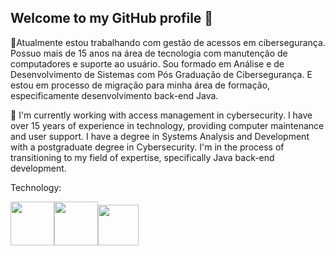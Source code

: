 ## Welcome to my GitHub profile  👋

🔭Atualmente estou trabalhando com gestão de acessos em cibersegurança. 
Possuo mais de 15 anos na área de tecnologia com manutenção de computadores e suporte ao usuário.
Sou formado em Análise e de Desenvolvimento de Sistemas com Pós Graduação de Cibersegurança.
E estou em processo de migração para minha área de formação, especificamente desenvolvimento back-end Java. 

🔭 I'm currently working with access management in cybersecurity.
I have over 15 years of experience in technology, providing computer maintenance and user support.
I have a degree in Systems Analysis and Development with a postgraduate degree in Cybersecurity.
I'm in the process of transitioning to my field of expertise, specifically Java back-end development.


Technology:

<img src="https://cdn.jsdelivr.net/gh/devicons/devicon@latest/icons/html5/html5-original-wordmark.svg" width="70px"/><img src="https://cdn.jsdelivr.net/gh/devicons/devicon@latest/icons/css3/css3-original-wordmark.svg" width="70px"/><img src="https://cdn.jsdelivr.net/gh/devicons/devicon@latest/icons/javascript/javascript-original.svg" width="65px"/>          

<!--
**rodrigocgruiz/rodrigocgruiz** is a ✨ _special_ ✨ repository because its `README.md` (this file) appears on your GitHub profile.

Here are some ideas to get you started:

- 🔭 I’m currently working on ...
- 🌱 I’m currently learning ...
- 👯 I’m looking to collaborate on ...
- 🤔 I’m looking for help with ...
- 💬 Ask me about ...
- 📫 How to reach me: ...
- 😄 Pronouns: ...
- ⚡ Fun fact: ...
-->
